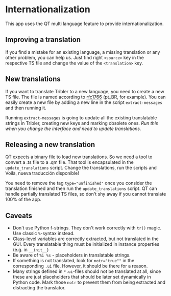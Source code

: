 # Internationalization

This app uses the QT multi language feature to provide internationalization.

## Improving a translation

If you find a mistake for an existing language, a missing translation or any other problem, you can help us. Just find
right `<source>` key in the respective TS file and change the value of the `<translation>` key.

## New translations

If you want to translate Tribler to a new language, you need to create a new TS file. The file is named according
to [rfc1766](https://tools.ietf.org/html/rfc1766.html) (pt_BR, for example). You can easily create a new file by adding
a new line in the script `extract-messages` and then running it.

Running `extract-messages` is going to update all the existing translatable strings in Tribler, creating new keys and
marking obsolete ones. *Run this when you change the interface and need to update translations.*

## Releasing a new translation

QT expects a binary file to load new translations. So we need a tool to convert a .ts file to a .qm file. That tool is
encapsulated in the `update_translations` script. Change the translations, run the scripts and Voilà, nueva traducción
disponible!

You need to remove the tag `type="unfinished"` once you consider the translation finished and then run
the `update_translations` script. QT can handle partially translated TS files, so don't shy away if you cannot translate
100% of the app.

## Caveats

* Don't use Python f-strings. They don't work correctly with `tr()` magic. Use classic `%`-syntax instead.
* Class-level variables are correctly extracted, but not translated in the GUI. Every translatable thing must be
  initialized in instance properties (e.g. in `__init__`)
* Be aware of `%i %s` - placeholders in translatable strings.
* If something is not translated, look for `notr="true""` in the corresponding `.ui` file. However, it should be there
  for a reason.
* Many strings defined in `*.ui`-files should not be translated at all, since these are just placeholders that should be
  later set dynamically in Python code. Mark those `notr` to prevent them from being extracted and distracting the
  translator.
